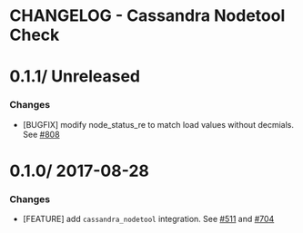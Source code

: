 # CHANGELOG - Cassandra Nodetool Check


0.1.1/ Unreleased
==================

### Changes

* [BUGFIX] modify node_status_re to match load values without decmials. See [#808]



0.1.0/ 2017-08-28
==================

### Changes

* [FEATURE] add `cassandra_nodetool` integration. See [#511][] and [#704][]

<!--- The following link definition list is generated by PimpMyChangelog --->
[#511]: https://github.com/DataDog/integrations-core/issues/511
[#704]: https://github.com/DataDog/integrations-core/issues/704
[#808]: https://github.com/DataDog/integrations-core/pull/808